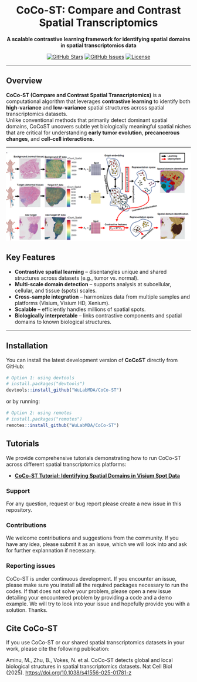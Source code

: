 <div align="center">

# CoCo-ST: Compare and Contrast Spatial Transcriptomics

**A scalable contrastive learning framework for identifying spatial domains in spatial transcriptomics data**

[![GitHub Stars](https://img.shields.io/github/stars/WuLabMDA/CoCo-ST?style=social)](https://github.com/WuLabMDA/CoCo-ST/stargazers)
[![GitHub Issues](https://img.shields.io/github/issues/WuLabMDA/CoCo-ST)](https://github.com/WuLabMDA/CoCo-ST/issues)
[![License](https://img.shields.io/badge/license-MIT-blue.svg)](https://github.com/WuLabMDA/CoCo-ST/blob/master/LICENSE)

</div>

---

## Overview

**CoCo-ST (Compare and Contrast Spatial Transcriptomics)** is a computational algorithm that leverages **contrastive learning** to identify both **high-variance** and **low-variance** spatial structures across spatial transcriptomics datasets.  
Unlike conventional methods that primarily detect dominant spatial domains, CoCoST uncovers subtle yet biologically meaningful spatial niches that are critical for understanding **early tumor evolution**, **precancerous changes**, and **cell–cell interactions**.

---

<p align="center">
  <img src="figures/workflow.png" width="900">
</p>

## Key Features

-  **Contrastive spatial learning** – disentangles unique and shared structures across datasets (e.g., tumor vs. normal).  
-  **Multi-scale domain detection** – supports analysis at subcellular, cellular, and tissue (spots) scales.  
-  **Cross-sample integration** – harmonizes data from multiple samples and platforms (Visium, Visium HD, Xenium).  
-  **Scalable** – efficiently handles millions of spatial spots.  
-  **Biologically interpretable** – links contrastive components and spatial domains to known biological structures.  

---

## Installation

You can install the latest development version of **CoCoST** directly from GitHub:

```r
# Option 1: using devtools
# install.packages("devtools")
devtools::install_github("WuLabMDA/CoCo-ST")
```
or by running:

```r
# Option 2: using remotes
# install.packages("remotes")
remotes::install_github("WuLabMDA/CoCo-ST")

```

## Tutorials

We provide comprehensive tutorials demonstrating how to run CoCo-ST across different spatial transcriptomics platforms:

-  **[CoCo-ST Tutorial: Identifying Spatial Domains in Visium Spot Data](https://wulabmda.github.io/CoCo-ST/Tutorials/visium_spot.html)**


### Support

For any question, request or bug report please create a new issue in this repository. 

### Contributions

We welcome contributions and suggestions from the community. If you have any idea, please submit it as an issue, which we will look into and ask for further explannation if necessary. 

### Reporting issues

CoCo-ST is under continuous development. If you encounter an issue, please make sure you install all the required packages necessary to run the codes. If that does not solve your problem, please open a new issue detailing your encountered problem by providing a code and a demo example. We will try to look into your issue and hopefully provide you with a solution. Thanks.

##  Cite CoCo-ST
If you use CoCo-ST or our shared spatial transcriptomics datasets in your work, please cite the following publication:

Aminu, M., Zhu, B., Vokes, N. et al. CoCo-ST detects global and local biological structures in spatial transcriptomics datasets. Nat Cell Biol (2025). https://doi.org/10.1038/s41556-025-01781-z



